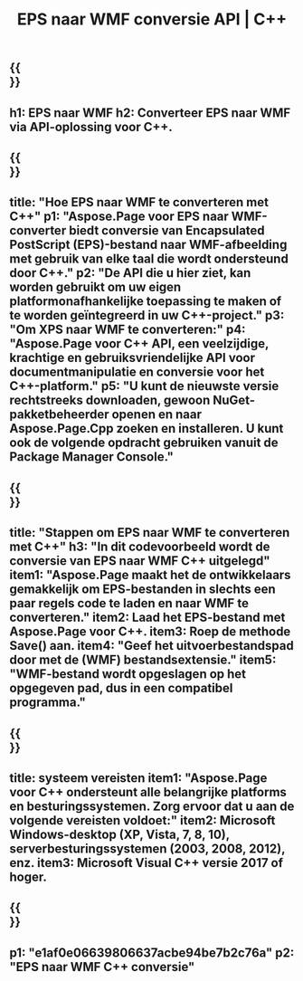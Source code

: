﻿---
translation: true
template: /_templates/_conversion-child-cpp.md
title: EPS naar WMF conversie API | C++
url: /cpp/conversion/eps-to-wmf/
description: EPS naar WMF-conversie geleverd door Aspose.Page voor C++ API-oplossing. Werkt in C++ Runtime Environment voor Windows 32 bit, Windows 64 bit en Linux 64 bit.
informat: EPS
outformat: WMF
otherformats: XPS PS
---

{{<section banner>}}
---
h1: EPS naar WMF
h2: Converteer EPS naar WMF via API-oplossing voor C++.
---

{{<section overview>}}
---
title: "Hoe EPS naar WMF te converteren met C++"
p1: "Aspose.Page voor EPS naar WMF-converter biedt conversie van Encapsulated PostScript (EPS)-bestand naar WMF-afbeelding met gebruik van elke taal die wordt ondersteund door C++."
p2: "De API die u hier ziet, kan worden gebruikt om uw eigen platformonafhankelijke toepassing te maken of te worden geïntegreerd in uw C++-project."
p3: "Om XPS naar WMF te converteren:"
p4: "Aspose.Page voor C++ API, een veelzijdige, krachtige en gebruiksvriendelijke API voor documentmanipulatie en conversie voor het C++-platform."
p5: "U kunt de nieuwste versie rechtstreeks downloaden, gewoon NuGet-pakketbeheerder openen en naar Aspose.Page.Cpp zoeken en installeren. U kunt ook de volgende opdracht gebruiken vanuit de Package Manager Console."
---

{{<section feature1>}}
---
title: "Stappen om EPS naar WMF te converteren met C++"
h3: "In dit codevoorbeeld wordt de conversie van EPS naar WMF C++ uitgelegd"
item1: "Aspose.Page maakt het de ontwikkelaars gemakkelijk om EPS-bestanden in slechts een paar regels code te laden en naar WMF te converteren."
item2: Laad het EPS-bestand met Aspose.Page voor C++.
item3: Roep de methode Save() aan.
item4: "Geef het uitvoerbestandspad door met de (WMF) bestandsextensie."
item5: "WMF-bestand wordt opgeslagen op het opgegeven pad, dus in een compatibel programma."
---

{{<section feature2>}}
---
title: systeem vereisten
item1: "Aspose.Page voor C++ ondersteunt alle belangrijke platforms en besturingssystemen. Zorg ervoor dat u aan de volgende vereisten voldoet:"
item2: Microsoft Windows-desktop (XP, Vista, 7, 8, 10), serverbesturingssystemen (2003, 2008, 2012), enz.
item3: Microsoft Visual C++ versie 2017 of hoger.
---

{{<section gist>}}
---
p1: "e1af0e06639806637acbe94be7b2c76a"
p2: "EPS naar WMF C++ conversie"
---
